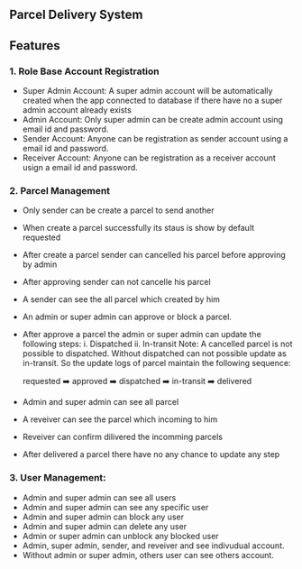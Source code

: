 ## Parcel Delivery System

## Features
### 1. Role Base Account Registration
  - Super Admin Account: A super admin account will be automatically created when the app connected to database if there have no a super admin account already exists
  - Admin Account: Only super admin can be create admin account using email id and password.
  - Sender Account: Anyone can be registration as sender account using a email id and password.
  - Receiver Account: Anyone can be registration as a receiver account usign a email id and password.

### 2. Parcel Management
  - Only sender can be create a parcel to send another
  - When create a parcel successfully its staus is show by default requested
  - After create a parcel sender can cancelled his parcel before approving by admin
  - After approving sender can not cancelle his parcel
  - A sender can see the all parcel which created by him

  - An admin or super admin can approve or block a parcel.
  - After approve a parcel the admin or super admin can update the following steps:
      i. Dispatched
      ii. In-transit
    Note: A cancelled parcel is not possible to dispatched. Without dispatched can not possible update as in-transit. So the update logs of parcel maintain the following sequence:

    requested ➡️ approved ➡️ dispatched ➡️ in-transit ➡️ delivered
  - Admin and super admin can see all parcel

  - A reveiver can see the parcel which incoming to him
  - Reveiver can confirm dilivered the incomming parcels
  - After delivered a parcel there have no any chance to update any step

### 3. User Management:
  - Admin and super admin can see all users
  - Admin and super admin can see any specific user
  - Admin and super admin can block any user
  - Admin and super admin can delete any user
  - Admin or  super admin can unblock any blocked user
  - Admin, super admin, sender, and reveiver and see indivudual account.
  - Without admin or super admin, others user can see others account.
